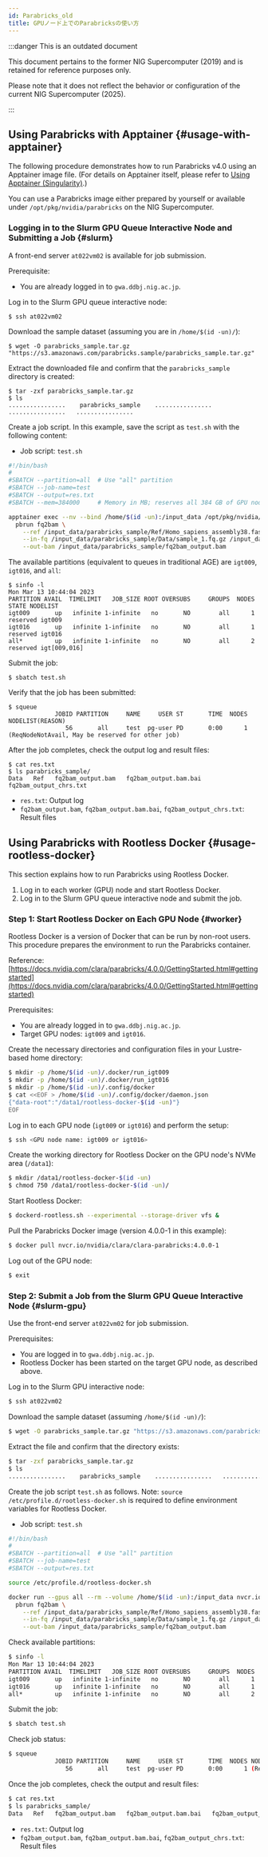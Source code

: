 ```yaml
---
id: Parabricks_old
title: GPUノード上でのParabricksの使い方
---
```


:::danger This is an outdated document

This document pertains to the former NIG Supercomputer (2019) and is retained for reference purposes only.

Please note that it does not reflect the behavior or configuration of the current NIG Supercomputer (2025).

:::

## Using Parabricks with Apptainer {#usage-with-apptainer}

The following procedure demonstrates how to run Parabricks v4.0 using an Apptainer image file.
(For details on Apptainer itself, please refer to [Using Apptainer (Singularity)](/guides/software/Container/Apptainer).)

You can use a Parabricks image either prepared by yourself or available under `/opt/pkg/nvidia/parabricks` on the NIG Supercomputer.

### Logging in to the Slurm GPU Queue Interactive Node and Submitting a Job {#slurm}

A front-end server `at022vm02` is available for job submission.

Prerequisite:

- You are already logged in to `gwa.ddbj.nig.ac.jp`.

Log in to the Slurm GPU queue interactive node:

```
$ ssh at022vm02
```

Download the sample dataset (assuming you are in `/home/$(id -un)/`):

```
$ wget -O parabricks_sample.tar.gz "https://s3.amazonaws.com/parabricks.sample/parabricks_sample.tar.gz"
```

Extract the downloaded file and confirm that the `parabricks_sample` directory is created:

```
$ tar -zxf parabricks_sample.tar.gz
$ ls
................    parabricks_sample    ................   ................   ................ 
```

Create a job script. In this example, save the script as `test.sh` with the following content:

- Job script: `test.sh`

```bash
#!/bin/bash
#
#SBATCH --partition=all  # Use "all" partition
#SBATCH --job-name=test
#SBATCH --output=res.txt
#SBATCH --mem=384000     # Memory in MB; reserves all 384 GB of GPU node memory

apptainer exec --nv --bind /home/$(id -un):/input_data /opt/pkg/nvidia/parabricks/clara-parabricks_4.0.0-1.sif \
  pbrun fq2bam \
    --ref /input_data/parabricks_sample/Ref/Homo_sapiens_assembly38.fasta \
    --in-fq /input_data/parabricks_sample/Data/sample_1.fq.gz /input_data/parabricks_sample/Data/sample_2.fq.gz \
    --out-bam /input_data/parabricks_sample/fq2bam_output.bam
```

The available partitions (equivalent to queues in traditional AGE) are `igt009`, `igt016`, and `all`:

```
$ sinfo -l
Mon Mar 13 10:44:04 2023
PARTITION AVAIL  TIMELIMIT   JOB_SIZE ROOT OVERSUBS     GROUPS  NODES       STATE NODELIST
igt009       up   infinite 1-infinite   no       NO        all      1    reserved igt009
igt016       up   infinite 1-infinite   no       NO        all      1    reserved igt016
all*         up   infinite 1-infinite   no       NO        all      2    reserved igt[009,016]
```

Submit the job:

```
$ sbatch test.sh
```

Verify that the job has been submitted:

```
$ squeue 
             JOBID PARTITION     NAME     USER ST       TIME  NODES NODELIST(REASON)
                56       all     test  pg-user PD       0:00      1 (ReqNodeNotAvail, May be reserved for other job)
```

After the job completes, check the output log and result files:

```
$ cat res.txt
$ ls parabricks_sample/
Data   Ref   fq2bam_output.bam   fq2bam_output.bam.bai   fq2bam_output_chrs.txt
```

- `res.txt`: Output log
- `fq2bam_output.bam`, `fq2bam_output.bam.bai`, `fq2bam_output_chrs.txt`: Result files



## Using Parabricks with Rootless Docker {#usage-rootless-docker}

This section explains how to run Parabricks using Rootless Docker.

1. Log in to each worker (GPU) node and start Rootless Docker.
2. Log in to the Slurm GPU queue interactive node and submit the job.

### Step 1: Start Rootless Docker on Each GPU Node {#worker}

Rootless Docker is a version of Docker that can be run by non-root users.
This procedure prepares the environment to run the Parabricks container.

Reference: [https://docs.nvidia.com/clara/parabricks/4.0.0/GettingStarted.html#gettingstarted](https://docs.nvidia.com/clara/parabricks/4.0.0/GettingStarted.html#gettingstarted)

Prerequisites:

- You are already logged in to `gwa.ddbj.nig.ac.jp`.
- Target GPU nodes: `igt009` and `igt016`.

Create the necessary directories and configuration files in your Lustre-based home directory:

```bash
$ mkdir -p /home/$(id -un)/.docker/run_igt009
$ mkdir -p /home/$(id -un)/.docker/run_igt016
$ mkdir -p /home/$(id -un)/.config/docker
$ cat <<EOF > /home/$(id -un)/.config/docker/daemon.json
{"data-root":"/data1/rootless-docker-$(id -un)"}
EOF
```

Log in to each GPU node (`igt009` or `igt016`) and perform the setup:

```bash
$ ssh <GPU node name: igt009 or igt016>
```

Create the working directory for Rootless Docker on the GPU node's NVMe area (`/data1`):

```bash
$ mkdir /data1/rootless-docker-$(id -un)
$ chmod 750 /data1/rootless-docker-$(id -un)/
```

Start Rootless Docker:

```bash
$ dockerd-rootless.sh --experimental --storage-driver vfs &
```

Pull the Parabricks Docker image (version 4.0.0-1 in this example):

```bash
$ docker pull nvcr.io/nvidia/clara/clara-parabricks:4.0.0-1
```

Log out of the GPU node:

```bash
$ exit
```



### Step 2: Submit a Job from the Slurm GPU Queue Interactive Node {#slurm-gpu}

Use the front-end server `at022vm02` for job submission.

Prerequisites:

- You are logged in to `gwa.ddbj.nig.ac.jp`.
- Rootless Docker has been started on the target GPU node, as described above.

Log in to the Slurm GPU interactive node:

```bash
$ ssh at022vm02
```

Download the sample dataset (assuming `/home/$(id -un)/`):

```bash
$ wget -O parabricks_sample.tar.gz "https://s3.amazonaws.com/parabricks.sample/parabricks_sample.tar.gz"
```

Extract the file and confirm that the directory exists:

```bash
$ tar -zxf parabricks_sample.tar.gz
$ ls
................    parabricks_sample    ................   ................   ................ 
```

Create the job script `test.sh` as follows.
Note: `source /etc/profile.d/rootless-docker.sh` is required to define environment variables for Rootless Docker.

- Job script: `test.sh`

```bash
#!/bin/bash
#
#SBATCH --partition=all  # Use "all" partition
#SBATCH --job-name=test
#SBATCH --output=res.txt

source /etc/profile.d/rootless-docker.sh

docker run --gpus all --rm --volume /home/$(id -un):/input_data nvcr.io/nvidia/clara/clara-parabricks:4.0.0-1 \
  pbrun fq2bam \
    --ref /input_data/parabricks_sample/Ref/Homo_sapiens_assembly38.fasta \
    --in-fq /input_data/parabricks_sample/Data/sample_1.fq.gz /input_data/parabricks_sample/Data/sample_2.fq.gz \
    --out-bam /input_data/parabricks_sample/fq2bam_output.bam
```

Check available partitions:

```bash
$ sinfo -l
Mon Mar 13 10:44:04 2023
PARTITION AVAIL  TIMELIMIT   JOB_SIZE ROOT OVERSUBS     GROUPS  NODES       STATE NODELIST
igt009       up   infinite 1-infinite   no       NO        all      1    reserved igt009
igt016       up   infinite 1-infinite   no       NO        all      1    reserved igt016
all*         up   infinite 1-infinite   no       NO        all      2    reserved igt[009,016]
```

Submit the job:

```bash
$ sbatch test.sh
```

Check job status:

```bash
$ squeue 
             JOBID PARTITION     NAME     USER ST       TIME  NODES NODELIST(REASON)
                56       all     test  pg-user PD       0:00      1 (ReqNodeNotAvail, May be reserved for other job)
```

Once the job completes, check the output and result files:

```bash
$ cat res.txt
$ ls parabricks_sample/
Data   Ref   fq2bam_output.bam   fq2bam_output.bam.bai   fq2bam_output_chrs.txt
```

- `res.txt`: Output log
- `fq2bam_output.bam`, `fq2bam_output.bam.bai`, `fq2bam_output_chrs.txt`: Result files


